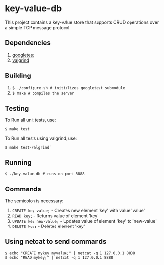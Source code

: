 # key-value-db

This project contains a key-value store that supports CRUD operations over a simple TCP message protocol.

## Dependencies
  
1.  [googletest](https://github.com/google/googletest) 
2.  [valgrind](http://valgrind.org/)

## Building

1.  `$ ./configure.sh # initializes googletest submodule`
2.  `$ make # compiles the server`

## Testing

To Run all unit tests, use:

    $ make test
 
To Run all tests using valgrind, use:

    $ make test-valgrind`
    
## Running

    $ ./key-value-db # runs on port 8888
  
## Commands

The semicolon is necessary:

1. `CREATE key value;` - Creates new element 'key' with value 'value'
2. `READ key;` - Returns value of element 'key'
3. `UPDATE key new-value;` - Updates value of element 'key' to 'new-value'
4. `DELETE key;` - Deletes element 'key'

## Using netcat to send commands

```
$ echo "CREATE mykey myvalue;" | netcat -q 1 127.0.0.1 8888
$ echo "READ mykey;" | netcat -q 1 127.0.0.1 8888
```
